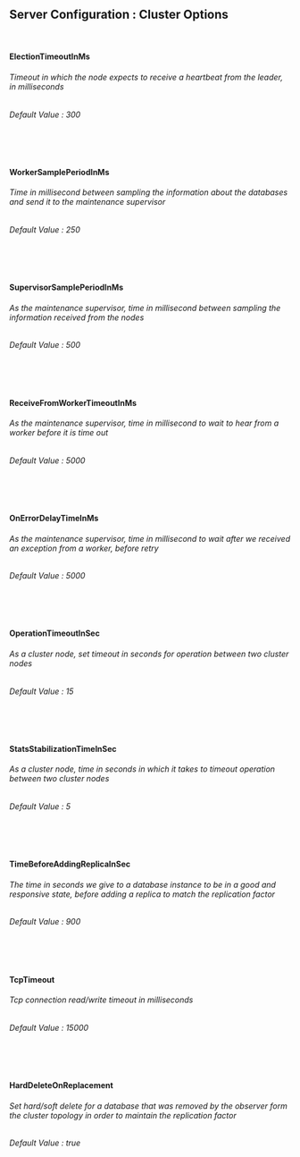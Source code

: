 ## Server Configuration : Cluster Options

<br>

#### ElectionTimeoutInMs
###### Timeout in which the node expects to receive a heartbeat from the leader, in milliseconds
###### Default Value : 300

<br><br>

#### WorkerSamplePeriodInMs
###### Time in millisecond between sampling the information about the databases and send it to the maintenance supervisor
###### Default Value : 250

<br><br>

#### SupervisorSamplePeriodInMs
###### As the maintenance supervisor, time in millisecond between sampling the information received from the nodes
###### Default Value : 500

<br><br>

#### ReceiveFromWorkerTimeoutInMs
###### As the maintenance supervisor, time in millisecond to wait to hear from a worker before it is time out
###### Default Value : 5000

<br><br>

#### OnErrorDelayTimeInMs
###### As the maintenance supervisor, time in millisecond to wait after we received an exception from a worker, before retry
###### Default Value : 5000

<br><br>

#### OperationTimeoutInSec
###### As a cluster node, set timeout in seconds for operation between two cluster nodes
###### Default Value : 15

<br><br>

#### StatsStabilizationTimeInSec
###### As a cluster node, time in seconds in which it takes to timeout operation between two cluster nodes
###### Default Value : 5

<br><br>

#### TimeBeforeAddingReplicaInSec
###### The time in seconds we give to a database instance to be in a good and responsive state, before adding a replica to match the replication factor
###### Default Value : 900

<br><br>

#### TcpTimeout
###### Tcp connection read/write timeout in milliseconds
###### Default Value : 15000

<br><br>

#### HardDeleteOnReplacement
###### Set hard/soft delete for a database that was removed by the observer form the cluster topology in order to maintain the replication factor
###### Default Value : true

